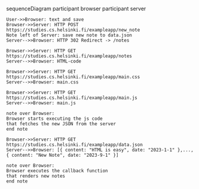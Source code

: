 sequenceDiagram
participant browser
participant server

    User->>Browser: text and save
    Browser->>Server: HTTP POST https://studies.cs.helsinki.fi/exampleapp/new_note
    Note left of Server: save new note to data.json
    Server-->>Browser: HTTP 302 Redirect -> /notes

    Browser->>Server: HTTP GET https://studies.cs.helsinki.fi/exampleapp/notes
    Server-->>Browser: HTML-code

    Browser->>Server: HTTP GET https://studies.cs.helsinki.fi/exampleapp/main.css
    Server-->>Browser: main.css

    Browser->>Server: HTTP GET https://studies.cs.helsinki.fi/exampleapp/main.js
    Server-->>Browser: main.js

    note over Browser:
    Browser starts executing the js code
    that fetches the new JSON from the server
    end note

    Browser->>Server: HTTP GET https://studies.cs.helsinki.fi/exampleapp/data.json
    Server-->>Browser: [{ content: "HTML is easy", date: "2023-1-1" },..., { content: "New Note", date: "2023-9-1" }]

    note over Browser:
    Browser executes the callback function
    that renders new notes
    end note
